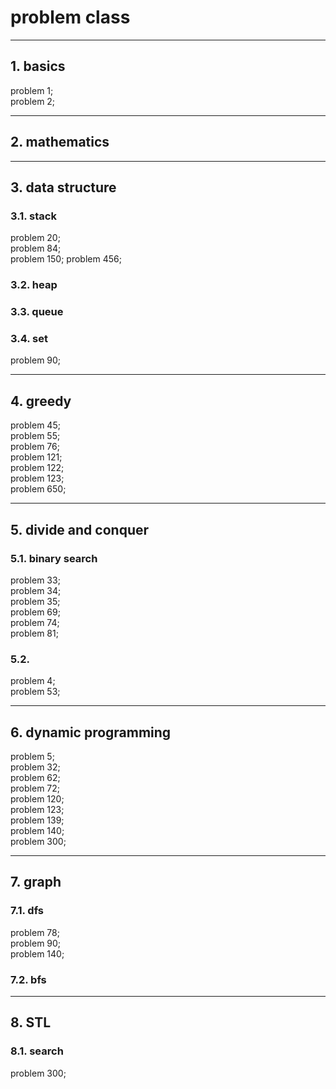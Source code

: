 # problem class
---
## 1. basics
problem 1;  
problem 2;

---
## 2. mathematics

---
## 3. data structure
### 3.1. stack
problem 20;  
problem 84;  
problem 150;
problem 456;  

### 3.2. heap

### 3.3. queue

### 3.4. set
problem 90;  

---
## 4. greedy
problem 45;  
problem 55;  
problem 76;  
problem 121;  
problem 122;  
problem 123;  
problem 650;  

---
## 5. divide and conquer
### 5.1. binary search
problem 33;  
problem 34;  
problem 35;  
problem 69;  
problem 74;  
problem 81;

### 5.2.
problem 4;  
problem 53;  

---
## 6. dynamic programming
problem 5;  
problem 32;  
problem 62;  
problem 72;  
problem 120;  
problem 123;  
problem 139;  
problem 140;  
problem 300;  

---
## 7. graph
### 7.1. dfs
problem 78;  
problem 90;  
problem 140;  

### 7.2. bfs

---
## 8. STL
### 8.1. search
problem 300;  
